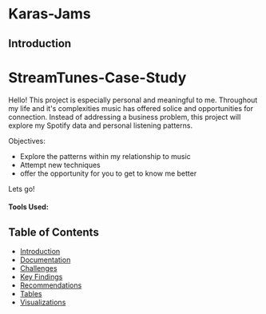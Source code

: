 # Karas-Jams
## Introduction

# StreamTunes-Case-Study
Hello! This project is especially personal and meaningful to me. Throughout my life and it's complexities music has offered solice and opportunities for connection. 
Instead of addressing a business problem, this project will explore my Spotify data and personal listening patterns. 

Objectives: 
- Explore the patterns within my relationship to music
- Attempt new techniques
- offer the opportunity for you to get to know me better

Lets go!


#### Tools Used: 

## Table of Contents
- [Introduction](#introduction)
- [Documentation](#documentation)
- [Challenges](#challenges)
- [Key Findings](#key-findings)
- [Recommendations](#recommendations)
- [Tables](#tables)
- [Visualizations](#visualizations)



